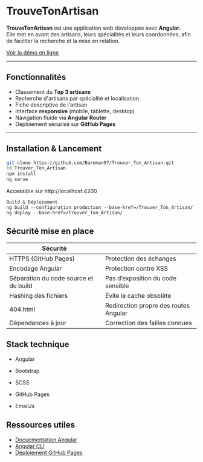 # TrouveTonArtisan

**TrouveTonArtisan** est une application web développée avec **Angular**.  
Elle met en avant des artisans, leurs spécialités et leurs coordonnées, afin de faciliter la recherche et la mise en relation.  

[Voir la démo en ligne](https://bareman07.github.io/Trouver_Ton_Artisan/)

---

## Fonctionnalités
- Classement du **Top 3 artisans**
- Recherche d'artisans par spécialité et localisation
- Fiche descriptive de l'artisan
- Interface **responsive** (mobile, tablette, desktop)
- Navigation fluide via **Angular Router**
- Déploiement sécurisé sur **GitHub Pages**

---

## Installation & Lancement
```bash
git clone https://github.com/Bareman07/Trouver_Ton_Artisan.git
cd Trouver_Ton_Artisan
npm install
ng serve
```

Accessible sur http://localhost:4200
```
Build & Déploiement
ng build --configuration production --base-href=/Trouver_Ton_Artisan/
ng deploy --base-href=/Trouver_Ton_Artisan/
```
## Sécurité mise en place


|Sécurité                              |	                                     |
|--------------------------------------|---------------------------------------|
|HTTPS (GitHub Pages)                  |	Protection des échanges              |
|Encodage Angular                      | Protection contre XSS                 |
|Séparation du code source et du build | Pas d’exposition du code sensible     |
|Hashing des fichiers                  |	Évite le cache obsolète              |
|404.html	                             | Redirection propre des routes Angular |
|Dépendances à jour	                   | Correction des failles connues        |

## Stack technique
- Angular

- Bootstrap

- SCSS

- GitHub Pages

- EmailJs

## Ressources utiles
- [Docucmentation Angular](https://angular.dev/)
- [Angular CLI](https://angular.dev/tools/cli)
- [Déploiement GitHub Pages](https://angular.dev/tools/deployment/github-pages)
